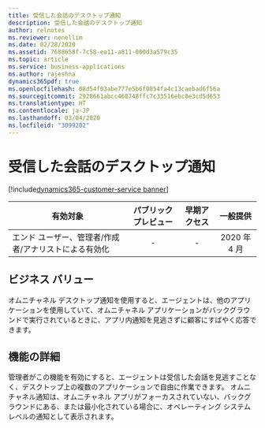```yaml
---
title: 受信した会話のデスクトップ通知
description: 受信した会話のデスクトップ通知
author: relnotes
ms.reviewer: nenellim
ms.date: 02/28/2020
ms.assetid: 7688658f-7c58-ea11-a811-000d3a579c35
ms.topic: article
ms.service: business-applications
ms.author: rajeshna
dynamics365pdf: true
ms.openlocfilehash: 08d54f03abe777e5b6f0854fa4c13caebad6f56a
ms.sourcegitcommit: 2928661abcc468748ffc7c33516ebc8e3cd5d653
ms.translationtype: HT
ms.contentlocale: ja-JP
ms.lasthandoff: 03/04/2020
ms.locfileid: "3099202"
---
```

# <a name="desktop-notifications-for-incoming-conversations"></a>受信した会話のデスクトップ通知
[!include[dynamics365-customer-service banner](../includes/dynamics365-customer-service.md)]

| 有効対象    |  パブリック プレビュー | 早期アクセス | 一般提供 | 
| ---------- | :----------: |:----------: |:----------: |
|エンド ユーザー、管理者/作成者/アナリストによる有効化|-|-| 2020 年 4 月|


## <a name="business-value"></a>ビジネス バリュー
<!-- bv start -->
オムニチャネル デスクトップ通知を使用すると、エージェントは、他のアプリケーションを使用していて、オムニチャネル アプリケーションがバックグラウンドで実行されているときに、アプリ内通知を見逃さずに顧客にすばやく応答できます。
<!-- bv end -->



## <a name="feature-details"></a>機能の詳細
<!--feature detail start -->
管理者がこの機能を有効にすると、エージェントは受信した会話を見逃すことなく、デスクトップ上の複数のアプリケーションで自由に作業できます。 オムニチャネル通知は、オムニチャネル アプリがフォーカスされていない、バックグラウンドにある、または最小化されている場合に、オペレーティング システム レベルの通知として表示されます。
<!--feature detail end -->









